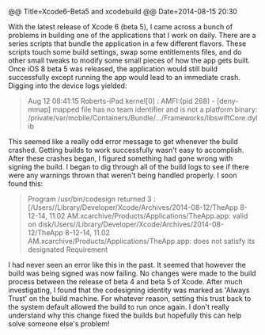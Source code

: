 @@ Title=Xcode6-Beta5 and xcodebuild
@@ Date=2014-08-15 20:30

With the latest release of Xcode 6 (beta 5), I came across a bunch of problems in building one of the applications that I work on daily.  There are a series scripts that bundle the application in a few different flavors.  These scripts touch some build settings, swap some entitlements files, and do other small tweaks to modify some small pieces of how the app gets built.  Once iOS 8 beta 5 was released, the application would still build successfully except running the app would lead to an immediate crash.  Digging into the device logs yielded:

> Aug 12 08:41:15 Roberts-iPad kernel[0] <Notice>: AMFI:(pid 268) - [deny-mmap] mapped file has no team identifier and is not a platform binary: /private/var/mobile/Containers/Bundle/.../Frameworks/libswiftCore.dylib


This seemed like a really odd error message to get whenever the build crashed.  Getting builds to work successfully wasn't easy to accomplish.  After these crashes began, I figured something had gone wrong with signing the build.  I began to dig through all of the build logs to see if there were any warnings thrown that weren't being handled properly.  I soon found this:


> Program /usr/bin/codesign returned 3 : [/Users/<theuser>/Library/Developer/Xcode/Archives/2014-08-12/TheApp 8-12-14, 11.02 AM.xcarchive/Products/Applications/TheApp.app: valid on disk/Users/<theuser>/Library/Developer/Xcode/Archives/2014-08-12/TheApp 8-12-14, 11.02 AM.xcarchive/Products/Applications/TheApp.app: does not satisfy its designated Requirement


I had never seen an error like this in the past.  It seemed that however the build was being signed was now failing.  No changes were made to the build process between the release of beta 4 and beta 5 of Xcode.  After much investigating, I found that the codesigning identity was marked as 'Always Trust' on the build machine.  For whatever reason, setting this trust back to the system default allowed the build to run once again.  I don't really understand why this change fixed the builds but hopefully this can help solve someone else's problem!
